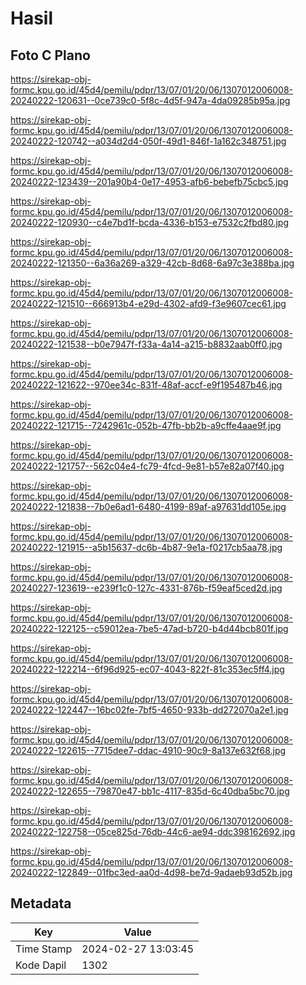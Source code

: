 # Hasil

## Foto C Plano

https://sirekap-obj-formc.kpu.go.id/45d4/pemilu/pdpr/13/07/01/20/06/1307012006008-20240222-120631--0ce739c0-5f8c-4d5f-947a-4da09285b95a.jpg

https://sirekap-obj-formc.kpu.go.id/45d4/pemilu/pdpr/13/07/01/20/06/1307012006008-20240222-120742--a034d2d4-050f-49d1-846f-1a162c348751.jpg

https://sirekap-obj-formc.kpu.go.id/45d4/pemilu/pdpr/13/07/01/20/06/1307012006008-20240222-123439--201a90b4-0e17-4953-afb6-bebefb75cbc5.jpg

https://sirekap-obj-formc.kpu.go.id/45d4/pemilu/pdpr/13/07/01/20/06/1307012006008-20240222-120930--c4e7bd1f-bcda-4336-b153-e7532c2fbd80.jpg

https://sirekap-obj-formc.kpu.go.id/45d4/pemilu/pdpr/13/07/01/20/06/1307012006008-20240222-121350--6a36a269-a329-42cb-8d68-6a97c3e388ba.jpg

https://sirekap-obj-formc.kpu.go.id/45d4/pemilu/pdpr/13/07/01/20/06/1307012006008-20240222-121510--666913b4-e29d-4302-afd9-f3e9607cec61.jpg

https://sirekap-obj-formc.kpu.go.id/45d4/pemilu/pdpr/13/07/01/20/06/1307012006008-20240222-121538--b0e7947f-f33a-4a14-a215-b8832aab0ff0.jpg

https://sirekap-obj-formc.kpu.go.id/45d4/pemilu/pdpr/13/07/01/20/06/1307012006008-20240222-121622--970ee34c-831f-48af-accf-e9f195487b46.jpg

https://sirekap-obj-formc.kpu.go.id/45d4/pemilu/pdpr/13/07/01/20/06/1307012006008-20240222-121715--7242961c-052b-47fb-bb2b-a9cffe4aae9f.jpg

https://sirekap-obj-formc.kpu.go.id/45d4/pemilu/pdpr/13/07/01/20/06/1307012006008-20240222-121757--562c04e4-fc79-4fcd-9e81-b57e82a07f40.jpg

https://sirekap-obj-formc.kpu.go.id/45d4/pemilu/pdpr/13/07/01/20/06/1307012006008-20240222-121838--7b0e6ad1-6480-4199-89af-a97631dd105e.jpg

https://sirekap-obj-formc.kpu.go.id/45d4/pemilu/pdpr/13/07/01/20/06/1307012006008-20240222-121915--a5b15637-dc6b-4b87-9e1a-f0217cb5aa78.jpg

https://sirekap-obj-formc.kpu.go.id/45d4/pemilu/pdpr/13/07/01/20/06/1307012006008-20240227-123619--e239f1c0-127c-4331-876b-f59eaf5ced2d.jpg

https://sirekap-obj-formc.kpu.go.id/45d4/pemilu/pdpr/13/07/01/20/06/1307012006008-20240222-122125--c59012ea-7be5-47ad-b720-b4d44bcb801f.jpg

https://sirekap-obj-formc.kpu.go.id/45d4/pemilu/pdpr/13/07/01/20/06/1307012006008-20240222-122214--6f96d925-ec07-4043-822f-81c353ec5ff4.jpg

https://sirekap-obj-formc.kpu.go.id/45d4/pemilu/pdpr/13/07/01/20/06/1307012006008-20240222-122447--16bc02fe-7bf5-4650-933b-dd272070a2e1.jpg

https://sirekap-obj-formc.kpu.go.id/45d4/pemilu/pdpr/13/07/01/20/06/1307012006008-20240222-122615--7715dee7-ddac-4910-90c9-8a137e632f68.jpg

https://sirekap-obj-formc.kpu.go.id/45d4/pemilu/pdpr/13/07/01/20/06/1307012006008-20240222-122655--79870e47-bb1c-4117-835d-6c40dba5bc70.jpg

https://sirekap-obj-formc.kpu.go.id/45d4/pemilu/pdpr/13/07/01/20/06/1307012006008-20240222-122758--05ce825d-76db-44c6-ae94-ddc398162692.jpg

https://sirekap-obj-formc.kpu.go.id/45d4/pemilu/pdpr/13/07/01/20/06/1307012006008-20240222-122849--01fbc3ed-aa0d-4d98-be7d-9adaeb93d52b.jpg


## Metadata

| Key        | Value               |
| ---------- | ------------------- |
| Time Stamp | 2024-02-27 13:03:45 |
| Kode Dapil | 1302                |



